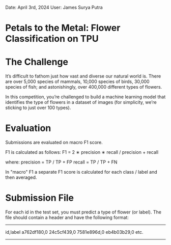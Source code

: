 Date: April 3rd, 2024
User: James Surya Putra

# Petals to the Metal: Flower Classification on TPU

# The Challenge
It’s difficult to fathom just how vast and diverse our natural world is. There are over 5,000 species of mammals, 10,000 species of birds, 30,000 species of fish; and astonishingly, over 400,000 different types of flowers.

In this competition, you’re challenged to build a machine learning model that identifies the type of flowers in a dataset of images (for simplicity, we’re sticking to just over 100 types).

# Evaluation
Submissions are evaluated on macro F1 score.

F1 is calculated as follows:
F1 = 2 ∗ precision ∗ recall / precision + recall

where:
precision = TP / TP + FP
recall = TP / TP + FN

In "macro" F1 a separate F1 score is calculated for each class / label and then averaged.

# Submission File
For each id in the test set, you must predict a type of flower (or label). The file should contain a header and have the following format:
***************
id,label
a762df180,0
24c5cf439,0
7581e896d,0
eb4b03b29,0
etc.
***************
